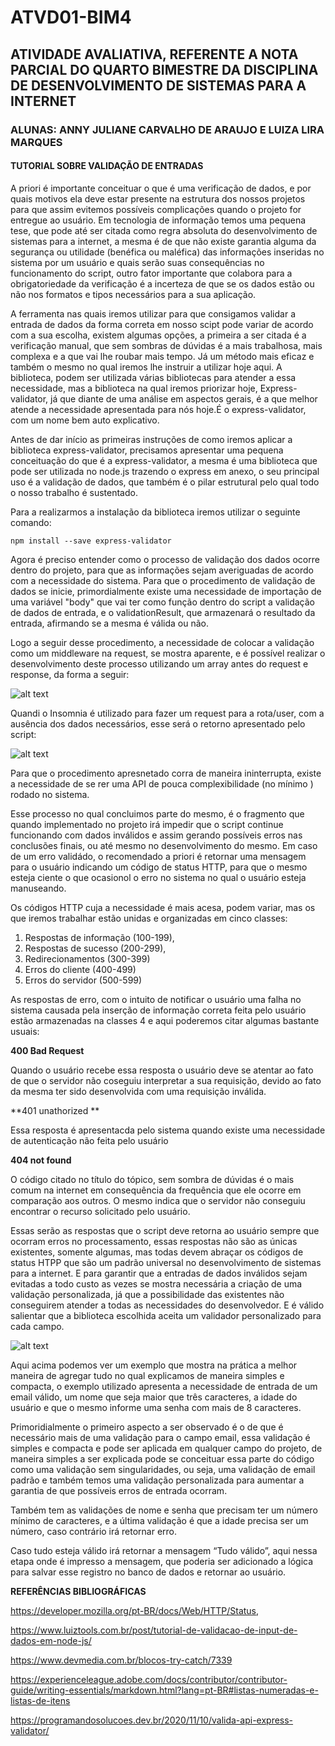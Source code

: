 # ATVD01-BIM4
## ATIVIDADE AVALIATIVA, REFERENTE A NOTA PARCIAL DO QUARTO BIMESTRE DA DISCIPLINA DE DESENVOLVIMENTO DE SISTEMAS PARA A INTERNET 
### ALUNAS: ANNY JULIANE CARVALHO DE ARAUJO E LUIZA LIRA MARQUES
#### TUTORIAL SOBRE VALIDAÇÃO DE ENTRADAS

A priori é importante conceituar o que é uma verificação de dados, e por quais motivos ela deve estar presente na estrutura dos nossos projetos para que assim evitemos possíveis complicações quando o projeto for entregue ao usuário. Em tecnologia de informação temos uma pequena tese, que pode até ser citada como regra absoluta do desenvolvimento de sistemas para a internet, a mesma é de que não existe garantia alguma da segurança ou utilidade (benéfica ou maléfica) das informações inseridas no sistema por um usuário e quais serão suas consequências no funcionamento do script, outro fator importante que colabora para a obrigatoriedade da verificação é a incerteza de que se  os dados estão ou não nos formatos e tipos necessários para a sua aplicação.  

A ferramenta  nas quais iremos utilizar para que consigamos validar a entrada de dados da forma correta em nosso scipt pode variar de acordo com a sua escolha, existem algumas opções, a primeira a ser citada é a verificação manual, que sem sombras de dúvidas é a mais trabalhosa, mais complexa e a que vai lhe roubar mais tempo. Já um método mais eficaz e também o mesmo no qual iremos lhe instruir a utilizar hoje aqui. A biblioteca, podem ser utilizada várias bibliotecas para atender a essa necessidade, mas a biblioteca na qual iremos priorizar hoje, Express-validator, já que diante de uma análise em aspectos gerais, é a que melhor atende a necessidade apresentada para nós hoje.É o express-validator, com um nome bem auto explicativo.
   
Antes de dar início as primeiras instruções de como iremos aplicar a biblioteca express-validator, precisamos apresentar uma pequena conceituação do que é a express-validator, a mesma é uma biblioteca que pode ser utilizada no node.js trazendo o express em anexo, o seu principal uso é a validação de dados, que também é o pilar estrutural pelo qual todo o nosso trabalho é sustentado.
  
Para a realizarmos a instalação da biblioteca iremos utilizar o seguinte comando:
     
   <pre><code>npm install --save express-validator</code></pre>
   
Agora é preciso entender como o processo de validação dos dados ocorre dentro do projeto, para que as informações sejam averiguadas de acordo com a necessidade do sistema. Para que o procedimento de validação de dados se inicie, primordialmente existe uma necessidade de importação de uma variável "body" que vai ter como função dentro do script a validação de dados de entrada, e o validationResult, que armazenará o resultado da entrada, afirmando se a mesma é válida ou não.
    
Logo a seguir desse procedimento, a necessidade de colocar a validação como um middleware na request, se mostra aparente, e é possível realizar o desenvolvimento deste processo utilizando um array antes do request e response, da forma a seguir:
     
     
![alt text](https://i.imgur.com/g1DKfb0.png)
     
Quandi o Insomnia é utilizado para fazer um request para a rota/user, com a ausência dos dados necessários, esse será o retorno apresentado pelo script:
     
![alt text](https://imgur.com/8KIFHYC.png)

Para que o procedimento apresnetado corra de maneira ininterrupta, existe a necessidade de se rer uma API de pouca complexibilidade (no mínimo ) rodado no sistema.

Esse processo no qual concluimos parte do mesmo, é o fragmento que quando implementado no projeto irá impedir que o script continue funcionando com dados inválidos e assim gerando possíveis erros nas conclusões finais, ou até mesmo no desenvolvimento do mesmo. Em caso de um erro validádo, o recomendado a priori é retornar uma mensagem para o usuário indicando um código de status HTTP, para que o mesmo esteja ciente o que ocasionol o erro no sistema no qual o usuário esteja manuseando. 

Os códigos HTTP cuja a necessidade é mais acesa, podem variar, mas os que iremos trabalhar estão unidas e organizadas em cinco classes:

1. Respostas de informação (100-199),
2. Respostas de sucesso (200-299),
3. Redirecionamentos (300-399)
4. Erros do cliente (400-499)
5. Erros do servidor (500-599)

As respostas de erro, com o intuito de notificar o usuário uma falha no sistema causada pela inserção de informação correta feita pelo usuário estão armazenadas na classes 4 e aqui poderemos citar algumas bastante usuais:

**400 Bad Request**

Quando o usuário recebe essa resposta o usuário deve se atentar ao fato de que o servidor não coseguiu interpretar a sua requisição, devido ao fato da mesma ter sido desenvolvida com uma requisição inválida. 

**401 unathorized **

Essa resposta é apresentacda pelo sistema quando existe uma necessidade de autenticação não feita pelo usuário 

**404 not found** 

O código citado no título do tópico, sem sombra de dúvidas é o mais comum na internet em consequência da frequência que ele ocorre em comparação aos outros. O mesmo indica que o servidor não conseguiu encontrar o recurso solicitado pelo usuário.

Essas serão as respostas que o script deve retorna ao usuário sempre que ocorram erros no processamento, essas respostas não são as únicas existentes, somente algumas, mas todas devem abraçar os códigos de status HTPP que são um padrão universal no desenvolvimento de sistemas para a internet. E para garantir que a entradas de dados inválidos sejam evitadas a todo custo as vezes se mostra necessária a criação de uma validação personalizada, já que a possibilidade das existentes não conseguirem atender a todas as necessidades do desenvolvedor. E é válido salientar que a biblioteca escolhida aceita um validador personalizado para cada campo.

![alt text](https://imgur.com/Uwevx9e.png)

Aqui acima podemos ver um exemplo que mostra na prática a melhor maneira de agregar tudo no qual explicamos de maneira simples e compacta, o exemplo utilizado apresenta a necessidade de entrada de um email válido, um nome que seja maior que três caracteres, a idade do usuário e que o mesmo informe uma senha com mais de 8 caracteres.

Primoridialmente o primeiro aspecto a ser observado é o de que é necessário mais de uma validação para o campo email, essa validação é simples e compacta e pode ser aplicada em qualquer campo do projeto, de maneira simples a ser explicada pode se conceituar essa parte do código como uma validação sem singularidades, ou seja, uma validação de email padrão e também temos uma validação personalizada para aumentar a garantia de que possíveis erros de entrada ocorram.
     
Também tem as validações de nome e senha que precisam ter um número mínimo de caracteres, e a última validação é que a idade precisa ser um número, caso contrário irá retornar erro.

Caso tudo esteja válido irá retornar a mensagem “Tudo válido”, aqui nessa etapa onde é impresso a mensagem, que poderia ser adicionado a lógica para salvar esse registro no banco de dados e retornar ao usuário.     

    
**REFERÊNCIAS BIBLIOGRÁFICAS**

https://developer.mozilla.org/pt-BR/docs/Web/HTTP/Status,

https://www.luiztools.com.br/post/tutorial-de-validacao-de-input-de-dados-em-node-js/

https://www.devmedia.com.br/blocos-try-catch/7339

https://experienceleague.adobe.com/docs/contributor/contributor-guide/writing-essentials/markdown.html?lang=pt-BR#listas-numeradas-e-listas-de-itens

https://programandosolucoes.dev.br/2020/11/10/valida-api-express-validator/



